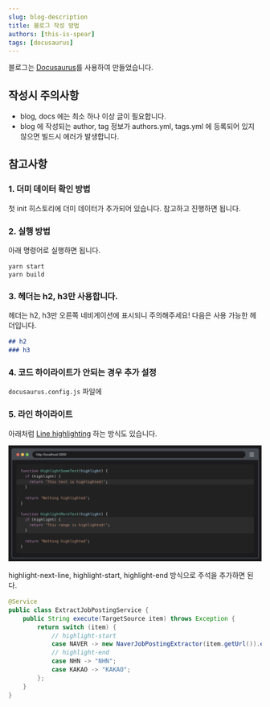 ```yaml
---
slug: blog-description
title: 블로그 작성 방법
authors: [this-is-spear]
tags: [docusaurus]
---
```


블로그는 [Docusaurus](https://docusaurus.io/)를 사용하여 만들었습니다.

## 작성시 주의사항

- blog, docs 에는 최소 하나 이상 글이 필요합니다.
- blog 에 작성되는 author, tag 정보가 authors.yml, tags.yml 에 등록되어 있지 않으면 빌드시 에러가 발생합니다.

## 참고사항

### 1. 더미 데이터 확인 방법

첫 init 히스토리에 더미 데이터가 추가되어 있습니다. 참고하고 진행하면 됩니다.

### 2. 실행 방법

아래 명령어로 실행하면 됩니다.

```shell
yarn start
yarn build
```

### 3. 헤더는 h2, h3만 사용합니다.

헤더는 h2, h3만 오른쪽 네비게이션에 표시되니 주의해주세요!
다음은 사용 가능한 헤더입니다.

```markdown
## h2
### h3
```

### 4. 코드 하이라이트가 안되는 경우 추가 설정

`docusaurus.config.js` 파일에 


### 5. 라인 하이라이트

아래처럼 [Line highlighting](https://docusaurus.io/docs/markdown-features/code-blocks#line-highlighting) 하는 방식도 있습니다.

![image](./img/2024-01-17-blog-description-01.png)

highlight-next-line, highlight-start, highlight-end 방식으로 주석을 추가하면 된다.

```java
@Service
public class ExtractJobPostingService {
    public String execute(TargetSource item) throws Exception {
        return switch (item) {
            // highlight-start
            case NAVER -> new NaverJobPostingExtractor(item.getUrl()).extract();
            // highlight-end
            case NHN -> "NHN";
            case KAKAO -> "KAKAO";
        };
    }
}
```


